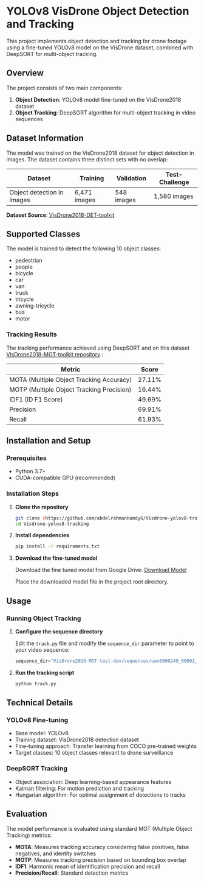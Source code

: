 # YOLOv8 VisDrone Object Detection and Tracking

This project implements object detection and tracking for drone footage using a fine-tuned YOLOv8 model on the VisDrone dataset, combined with DeepSORT for multi-object tracking.

## Overview

The project consists of two main components:
1. **Object Detection**: YOLOv8 model fine-tuned on the VisDrone2018 dataset
2. **Object Tracking**: DeepSORT algorithm for multi-object tracking in video sequences

## Dataset Information

The model was trained on the VisDrone2018 dataset for object detection in images. The dataset contains three distinct sets with no overlap:

| Dataset | Training | Validation | Test-Challenge |
|---------|----------|------------|----------------|
| Object detection in images | 6,471 images | 548 images | 1,580 images |

**Dataset Source**: [VisDrone2018-DET-toolkit](https://github.com/VisDrone/VisDrone2018-DET-toolkit)

## Supported Classes

The model is trained to detect the following 10 object classes:
- pedestrian
- people
- bicycle
- car
- van
- truck
- tricycle
- awning-tricycle
- bus
- motor

### Tracking Results
The tracking performance achieved using DeepSORT and on this dataset [VisDrone2018-MOT-toolkit repository](https://github.com/VisDrone/VisDrone2018-MOT-toolkit).:

| Metric | Score |
|--------|-------|
| MOTA (Multiple Object Tracking Accuracy) | 27.11% |
| MOTP (Multiple Object Tracking Precision) | 16.44% |
| IDF1 (ID F1 Score) | 49.69% |
| Precision | 69.91% |
| Recall | 61.93% |

## Installation and Setup

### Prerequisites
- Python 3.7+
- CUDA-compatible GPU (recommended)

### Installation Steps

1. **Clone the repository**
   ```bash
   git clone (https://github.com/abdelrahmanHamdyG/Visdrone-yolov8-tracking)
   cd Visdrone-yolov8-tracking
   ```

2. **Install dependencies**
   ```bash
   pip install -r requirements.txt
   ```

3. **Download the fine-tuned model**
   
   Download the fine tuned model from Google Drive:
   [Download Model](https://drive.google.com/file/d/1Hrp8R2eaHqUIQT5yMNM8SFpY--xCqhYT/view?usp=sharing)
   
   Place the downloaded model file in the project root directory.

## Usage

### Running Object Tracking

1. **Configure the sequence directory**
   
   Edit the `track.py` file and modify the `sequence_dir` parameter to point to your video sequence:
   ```python
   sequence_dir="VisDrone2019-MOT-test-dev/sequences/uav0000249_00001_v"
   ```

2. **Run the tracking script**
   ```bash
   python track.py
   ```

## Technical Details

### YOLOv8 Fine-tuning
- Base model: YOLOv8
- Training dataset: VisDrone2018 detection dataset
- Fine-tuning approach: Transfer learning from COCO pre-trained weights
- Target classes: 10 object classes relevant to drone surveillance

### DeepSORT Tracking
- Object association: Deep learning-based appearance features
- Kalman filtering: For motion prediction and tracking
- Hungarian algorithm: For optimal assignment of detections to tracks

## Evaluation

The model performance is evaluated using standard MOT (Multiple Object Tracking) metrics:
- **MOTA**: Measures tracking accuracy considering false positives, false negatives, and identity switches
- **MOTP**: Measures tracking precision based on bounding box overlap
- **IDF1**: Harmonic mean of identification precision and recall
- **Precision/Recall**: Standard detection metrics
